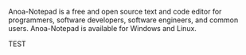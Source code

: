 Anoa-Notepad is a free and open source text and code editor for programmers, software developers, software engineers, and common users.
Anoa-Notepad is available for Windows and Linux.

TEST
